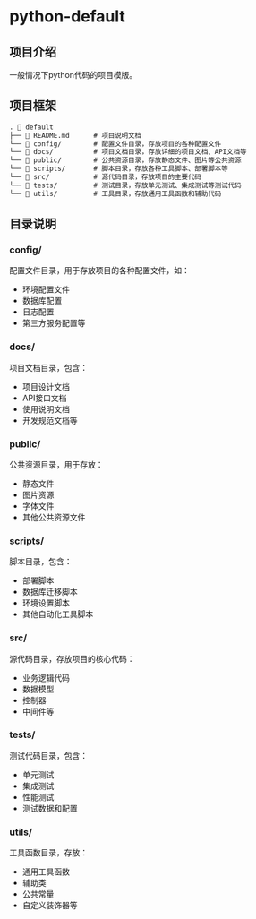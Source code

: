 # python-default
## 项目介绍
一般情况下python代码的项目模版。

## 项目框架
```markdown
. 📂 default
├── 📄 README.md      # 项目说明文档
└── 📂 config/        # 配置文件目录，存放项目的各种配置文件
└── 📂 docs/          # 项目文档目录，存放详细的项目文档、API文档等
└── 📂 public/        # 公共资源目录，存放静态文件、图片等公共资源
└── 📂 scripts/       # 脚本目录，存放各种工具脚本、部署脚本等
└── 📂 src/           # 源代码目录，存放项目的主要代码
└── 📂 tests/         # 测试目录，存放单元测试、集成测试等测试代码
└── 📂 utils/         # 工具目录，存放通用工具函数和辅助代码
```

## 目录说明

### config/
配置文件目录，用于存放项目的各种配置文件，如：
- 环境配置文件
- 数据库配置
- 日志配置
- 第三方服务配置等

### docs/
项目文档目录，包含：
- 项目设计文档
- API接口文档
- 使用说明文档
- 开发规范文档等

### public/
公共资源目录，用于存放：
- 静态文件
- 图片资源
- 字体文件
- 其他公共资源文件

### scripts/
脚本目录，包含：
- 部署脚本
- 数据库迁移脚本
- 环境设置脚本
- 其他自动化工具脚本

### src/
源代码目录，存放项目的核心代码：
- 业务逻辑代码
- 数据模型
- 控制器
- 中间件等

### tests/
测试代码目录，包含：
- 单元测试
- 集成测试
- 性能测试
- 测试数据和配置

### utils/
工具函数目录，存放：
- 通用工具函数
- 辅助类
- 公共常量
- 自定义装饰器等